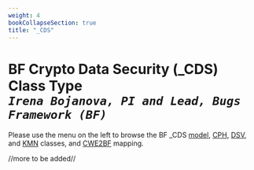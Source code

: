 ```yaml
---
weight: 4
bookCollapseSection: true
title: "_CDS"
---
```

# BF Crypto Data Security (_CDS) Class Type <br/> _`Irena Bojanova, PI and Lead, Bugs Framework (BF)`_

Please use the menu on the left to browse the BF _CDS [model](/BF/info/bf-classes/_cds/model/), [CPH](/BF/info/bf-classes/_cds/cph), [DSV](/BF/info/bf-classes/_cds/dsv), and [KMN](/BF/info/bf-classes/_cds/kmn) classes, and [CWE2BF](/BF/info/bf-classes/_cds/cwe2bf) mapping.

//more to be added//